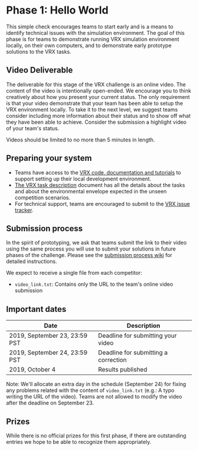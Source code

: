 # Phase 1: Hello World

This simple check encourages teams to start early and is a means to identify technical issues with the simulation environment. The goal of this phase is for teams to demonstrate running VRX simulation environment locally, on their own computers, and to demonstrate early prototype solutions to the VRX tasks.

## Video Deliverable

The deliverable for this stage of the VRX challenge is an online video.  The content of the video is intentionally open-ended.  We encourage you to think creatively about how you present your current status. The only requirement is that your video demonstrate that your team has been able to setup the VRX environment locally.  To take it to the next level, we suggest teams consider including more information about their status and to show off what they have been able to achieve.  Consider the submission a highlight video of your team's status.  

Videos should be limited to no more than 5 minutes in length.

## Preparing your system

 * Teams have access to the [VRX code, documentation and tutorials](https://github.com/osrf/vrx) to support setting up their local development environment.
 * [The VRX task description](https://github.com/osrf/vrx/wiki/documentation) document has all the details about the tasks and about the environmental envelope expected in the unseen competition scenarios.
 * For technical support, teams are encouraged to submit to the [VRX issue tracker](https://github.com/osrf/vrx/issues).


## Submission process

In the spirit of prototyping, we ask that teams submit the link to their video using the same process you will use to submit your solutions in future phases of the challenge. Please see the [submission process wiki](https://github.com/osrf/vrx/wiki/submission_process) for detailed instructions.

We expect to receive a single file from each competitor:
 
 * `video_link.txt`: Contains only the URL to the team's online video submission


## Important dates

| Date                          | Description                            |
|-------------------------------|----------------------------------------|
| 2019, September 23, 23:59 PST | Deadline for submitting your video     |
| 2019, September 24, 23:59 PST | Deadline for submitting a correction   |
| 2019, October    4            | Results published                      |

Note: We'll allocate an extra day in the schedule (September 24) for fixing any problems related with the content of `video_link.txt` (e.g.: A typo writing the URL of the video). Teams are not allowed to modify the video after the deadline on September 23.


## Prizes

While there is no official prizes for this first phase, if there are outstanding entries we hope to be able to recognize them appropriately.